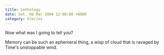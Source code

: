 ```yaml
---
title: Lethology
date: Sat, 06 Mar 2004 12:00:00 +0000
category: Stories
---
```


Now what was I going to tell you?

Memory can be such an ephemeral thing, a wisp of cloud that is ravaged
by Time's unstoppable wind.


